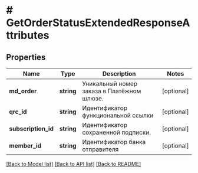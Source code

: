 # # GetOrderStatusExtendedResponseAttributes

## Properties

Name | Type | Description | Notes
------------ | ------------- | ------------- | -------------
**md_order** | **string** | Уникальный номер заказа в Платёжном шлюзе. | [optional]
**qrc_id** | **string** | Идентификатор функциональной ссылки | [optional]
**subscription_id** | **string** | Идентификатор сохраненной подписки. | [optional]
**member_id** | **string** | Идентификатор банка отправителя | [optional]

[[Back to Model list]](../../README.md#models) [[Back to API list]](../../README.md#endpoints) [[Back to README]](../../README.md)
